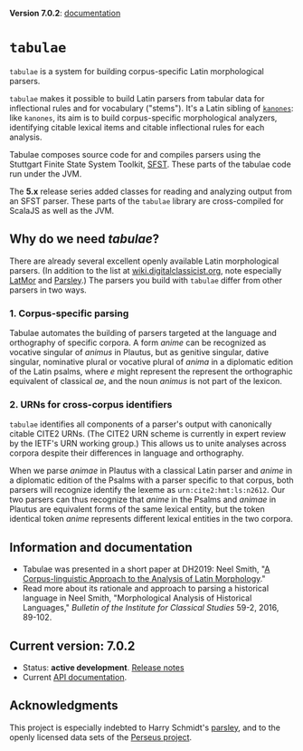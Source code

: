 **Version 7.0.2**: [documentation](https://neelsmith.github.io/tabulae-documentation/)

# `tabulae` #

`tabulae` is a system for building corpus-specific Latin morphological parsers.

`tabulae` makes it possible to build Latin parsers from tabular data for inflectional rules and for vocabulary ("stems").  It's a Latin sibling of [`kanones`](https://github.com/neelsmith/kanones):  like `kanones`, its aim is to build corpus-specific morphological analyzers, identifying citable lexical items and citable inflectional rules for each analysis.

Tabulae composes source code for and compiles parsers using the Stuttgart Finite State System Toolkit, [SFST](https://www.cis.uni-muenchen.de/~schmid/tools/SFST/). These parts of the tabulae code run under the JVM.

The  **5.x** release series added classes for reading and analyzing output from an SFST parser.  These parts of the `tabulae` library are cross-compiled for ScalaJS as well as the JVM.

## Why do we need *tabulae*?

There are already several excellent openly available Latin morphological parsers. (In addition to the list at [wiki.digitalclassicist.org](https://wiki.digitalclassicist.org/Morphological_parsing_or_lemmatising_Greek_and_Latin), note especially [LatMor](http://www.cis.uni-muenchen.de/~schmid/tools/LatMor/) and [Parsley](https://github.com/goldibex/parsley-core).) The parsers you build with `tabulae` differ from other parsers in two ways.

### 1. Corpus-specific parsing

Tabulae automates the building of parsers targeted at the language and orthography of specific corpora.  A form *anime* can be recognized as vocative singular of *animus* in Plautus, but as genitive singular, dative singular, nominative plural or vocative plural of *anima* in a diplomatic edition of the Latin psalms, where *e* might represent the represent the orthographic equivalent of classical *ae*, and the noun *animus* is not part of the lexicon.


### 2. URNs for cross-corpus identifiers

`tabulae` identifies all components of a parser's output with canonically citable CITE2 URNs. (The CITE2 URN scheme is currently in expert review by the IETF's URN working group.)  This allows us to unite analyses across corpora despite their differences in language and orthography.

When we parse *animae* in Plautus with a classical Latin parser and *anime* in a diplomatic edition of the Psalms with a parser specific to that corpus, both parsers will recognize identify the lexeme as `urn:cite2:hmt:ls:n2612`.  Our two parsers can thus recognize that *anime* in the Psalms and *animae* in Plautus are equivalent forms of the same lexical entity, but the token identical token *anime* represents different lexical entities in the two corpora.




## Information and documentation


-  Tabulae was presented in a short paper at DH2019:  Neel Smith, "[A Corpus-linguistic Approach to the Analysis of Latin Morphology](https://dev.clariah.nl/files/dh2019/boa/0434.html)."
-  Read more about its rationale and approach to parsing a historical language in Neel Smith, "Morphological Analysis of Historical Languages," *Bulletin of the Institute for Classical Studies* 59-2, 2016, 89-102.



## Current version: 7.0.2

- Status:  **active development**. [Release notes](releases.md)
- Current [API documentation](http://neelsmith.info/code/auto/tabulae/edu/holycross/shot/tabulae/).


## Acknowledgments

This project is especially indebted to Harry Schmidt's [parsley](https://github.com/goldibex/parsley-core), and to the openly licensed data sets of the [Perseus project](http://www.perseus.tufts.edu).
